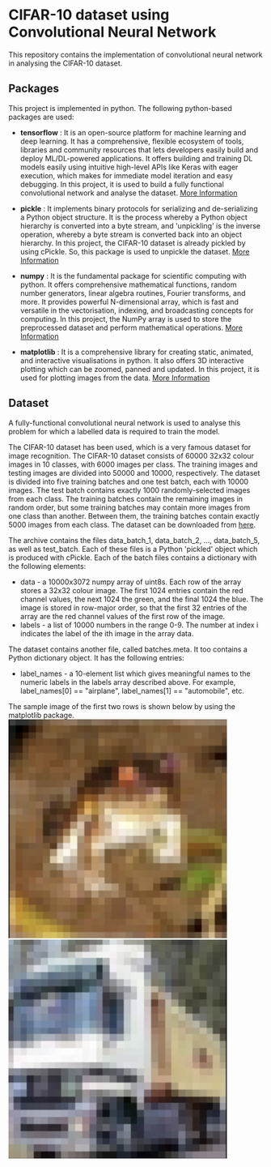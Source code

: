 # CIFAR-10 dataset using Convolutional Neural Network
This repository contains the implementation of convolutional neural network in analysing the CIFAR-10 dataset.

## Packages
This project is implemented in python. The following python-based packages are used:

* **tensorflow** : It is an open-source platform for machine learning and deep learning. It has a comprehensive, flexible ecosystem of tools, libraries and community resources that lets developers easily build and deploy ML/DL-powered applications. It offers building and training DL models easily using intuitive high-level APIs like Keras with eager execution, which makes for immediate model iteration and easy debugging. In this project, it is used to build a fully functional convolutional network and analyse the dataset. [More Information](https://www.tensorflow.org/)

* **pickle** : It implements binary protocols for serializing and de-serializing a Python object structure. It is the process whereby a Python object hierarchy is converted into a byte stream, and 'unpickling' is the inverse operation, whereby a byte stream is converted back into an object hierarchy. In this project, the CIFAR-10 dataset is already pickled by using cPickle. So, this package is used to unpickle the dataset. [More Information](https://docs.python.org/3/library/pickle.html)

* **numpy** : It is the fundamental package for scientific computing with python. It offers comprehensive mathematical functions, random number generators, linear algebra routines, Fourier transforms, and more. It provides powerful N-dimensional array, which is fast and versatile in the vectorisation, indexing, and broadcasting concepts for computing. In this project, the NumPy array is used to store the preprocessed dataset and perform mathematical operations. [More Information](https://numpy.org/)

* **matplotlib** : It is a comprehensive library for creating static, animated, and interactive visualisations in python. It also offers 3D interactive plotting which can be zoomed, panned and updated. In this project, it is used for plotting images from the data. [More Information](https://matplotlib.org/index.html)

## Dataset
A fully-functional convolutional neural network is used to analyse this problem for which a labelled data is required to train the model.

The CIFAR-10 dataset has been used, which is a very famous dataset for image recognition. The CIFAR-10 dataset consists of 60000 32x32 colour images in 10 classes, with 6000 images per class.  The training images and testing images are divided into 50000 and 10000, respectively. The dataset is divided into five training batches and one test batch, each with 10000 images. The test batch contains exactly 1000 randomly-selected images from each class. The training batches contain the remaining images in random order, but some training batches may contain more images from one class than another. Between them, the training batches contain exactly 5000 images from each class. The dataset can be downloaded from [here](https://www.cs.toronto.edu/~kriz/cifar.html). 

The archive contains the files data_batch_1, data_batch_2, ..., data_batch_5, as well as test_batch. Each of these files is a Python 'pickled' object which is produced with cPickle. Each of the batch files contains a dictionary with the following elements:
* data - a 10000x3072 numpy array of uint8s. Each row of the array stores a 32x32 colour image. The first 1024 entries contain the red channel values, the next 1024 the green, and the final 1024 the blue. The image is stored in row-major order, so that the first 32 entries of the array are the red channel values of the first row of the image.
* labels - a list of 10000 numbers in the range 0-9. The number at index i indicates the label of the ith image in the array data.

The dataset contains another file, called batches.meta. It too contains a Python dictionary object. It has the following entries:
* label_names - a 10-element list which gives meaningful names to the numeric labels in the labels array described above. For example, label_names[0] == "airplane", label_names[1] == "automobile", etc.

The sample image of the first two rows is shown below by using the matplotlib package.
<img src="img/img1.png">
<img src="img/img2.png">
